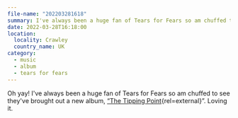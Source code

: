 ```yaml
---
file-name: "202203281618"
summary: I've always been a huge fan of Tears for Fears so am chuffed to see they've brought out a new album.
date: 2022-03-28T16:18:00
location:
  locality: Crawley
  country_name: UK
category:
  - music
  - album
  - tears for fears
---
```


Oh yay! I've always been a huge fan of Tears for Fears so am chuffed to see they've brought out a new album, [“The Tipping Point](https://tearsforfears.com/){rel=external}”. Loving it.
